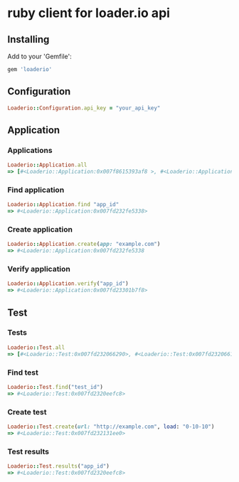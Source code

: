 # ruby client for loader.io api

## Installing

Add to your 'Gemfile': 

```ruby
gem 'loaderio'
```

## Configuration

```ruby
Loaderio::Configuration.api_key = "your_api_key"
```

## Application

### Applications
```ruby
Loaderio::Application.all
=> [#<Loaderio::Application:0x007f8615393af8 >, #<Loaderio::Application:0x007f86153939e0>]
```

### Find application
```ruby
Loaderio::Application.find "app_id"
=> #<Loaderio::Application:0x007fd232fe5338>
```

### Create application
```ruby
Loaderio::Application.create(app: "example.com")
=> #<Loaderio::Application:0x007fd232fe5338
```
### Verify application
```ruby
Loaderio::Application.verify("app_id")
=> #<Loaderio::Application:0x007fd23301b7f8>
```

## Test

### Tests
```ruby
Loaderio::Test.all
=> [#<Loaderio::Test:0x007fd232066290>, #<Loaderio::Test:0x007fd2320661c8>]
```

### Find test
```ruby
Loaderio::Test.find("test_id")
=> #<Loaderio::Test:0x007fd2320eefc8>
```

### Create test
```ruby
Loaderio::Test.create(url: "http://example.com", load: "0-10-10")
=> #<Loaderio::Test:0x007fd232131ee0>
```

### Test results
```ruby
Loaderio::Test.results("app_id")
=> #<Loaderio::Test:0x007fd2320eefc8>
```
